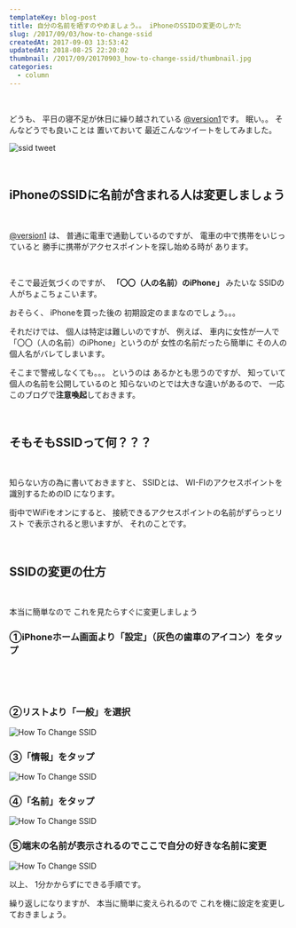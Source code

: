 ```yaml
---
templateKey: blog-post
title: 自分の名前を晒すのやめましょう。。 iPhoneのSSIDの変更のしかた
slug: /2017/09/03/how-to-change-ssid
createdAt: 2017-09-03 13:53:42
updatedAt: 2018-08-25 22:20:02
thumbnail: /2017/09/20170903_how-to-change-ssid/thumbnail.jpg
categories:
  - column
---
```


&nbsp;

どうも、
平日の寝不足が休日に繰り越されている
<a href="https://twitter.com/version1_2017">@version1</a>です。
眠い。。
そんなどうでも良いことは
置いておいて
最近こんなツイートをしてみました。

<img class="post-image" src="https://s3-ap-northeast-1.amazonaws.com/statics.ver-1-0.net/uploads/2017/09/20170903_how-to-change-ssid/ssid-tweet.png" alt="ssid tweet"/>

&nbsp;
<h2 class="chapter">iPhoneのSSIDに名前が含まれる人は変更しましょう</h2>
&nbsp;

<a href="https://twitter.com/version1_2017">@version1</a>
は、
普通に電車で通勤しているのですが、
電車の中で携帯をいじっていると
勝手に携帯がアクセスポイントを探し始める時が
あります。

&nbsp;

そこで最近気づくのですが、
**「〇〇（人の名前）のiPhone」**
みたいな
SSIDの人がちょこちょこいます。

おそらく、
iPhoneを買った後の
初期設定のままなのでしょう。。。

それだけでは、
個人は特定は難しいのですが、
例えば、
車内に女性が一人で「〇〇（人の名前）のiPhone」というのが
女性の名前だったら簡単に
その人の個人名がバレてしまいます。

そこまで警戒しなくても。。。
というのは
あるかとも思うのですが、
知っていて個人の名前を公開しているのと
知らないのとでは大きな違いがあるので、
一応このブログで<strong>注意喚起</strong>しておきます。

&nbsp;
<h2 class="chapter">そもそもSSIDって何？？？</h2>
&nbsp;

知らない方の為に書いておきますと、
SSIDとは、
WI-FIのアクセスポイントを識別するためのID
になります。

街中でWiFiをオンにすると、
接続できるアクセスポイントの名前がずらっとリスト
で表示されると思いますが、
それのことです。

&nbsp;
<h2 class="chapter">SSIDの変更の仕方</h2>
&nbsp;

本当に簡単なので
これを見たらすぐに変更しましょう
<h3>①iPhoneホーム画面より「設定」（灰色の歯車のアイコン）をタップ</h3>
&nbsp;

&nbsp;
### ②リストより「一般」を選択

<img class="post-image" src="https://s3-ap-northeast-1.amazonaws.com/statics.ver-1-0.net/uploads/2017/09/20170903_how-to-change-ssid/change-ssid-1.png" alt="How To Change SSID"/>

### ③「情報」をタップ

<img class="post-image" src="https://s3-ap-northeast-1.amazonaws.com/statics.ver-1-0.net/uploads/2017/09/20170903_how-to-change-ssid/change-ssid-2.png" alt="How To Change SSID"/>

### ④「名前」をタップ

<img class="post-image" src="https://s3-ap-northeast-1.amazonaws.com/statics.ver-1-0.net/uploads/2017/09/20170903_how-to-change-ssid/change-ssid-3.png" alt="How To Change SSID"/>

### ⑤端末の名前が表示されるのでここで自分の好きな名前に変更

<img class="post-image" src="https://s3-ap-northeast-1.amazonaws.com/statics.ver-1-0.net/uploads/2017/09/20170903_how-to-change-ssid/change-ssid-4.png" alt="How To Change SSID"/>

以上、
1分かからずにできる手順です。

繰り返しになりますが、
本当に簡単に変えられるので
これを機に設定を変更しておきましょう。
